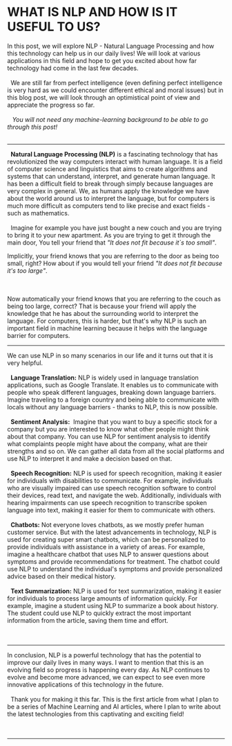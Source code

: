 # WHAT IS NLP AND HOW IS IT USEFUL TO US?

In this post, we will explore NLP - Natural Language Processing and how this technology can help us in our daily lives!
We will look at various applications in this field and hope to get you excited about how far technology had come in the last few decades.
\
&nbsp;
\
&nbsp;
We are still far from perfect intelligence (even defining perfect intelligence is very hard as we could encounter different ethical and moral issues) but in this blog post, we will look through an optimistical point of view and appreciate the progress so far.
\
&nbsp;
\
&nbsp; 
_You will not need any machine-learning background to be able to go through this post!_
\
&nbsp;

---

&nbsp;
**Natural Language Processing (NLP)** is a fascinating technology that has revolutionized the way computers interact with human language. It is a field of computer science and linguistics that aims to create algorithms and systems that can understand, interpret, and generate human language. It has been a difficult field to break through simply because languages are very complex in general. We, as humans apply the knowledge we have about the world around us to interpret the language, but for computers is much more difficult as computers tend to like precise and exact fields - such as mathematics.
\
&nbsp;
\
&nbsp;
Imagine for example you have just bought a new couch and you are trying to bring it to your new apartment. As you are trying to get it through the main door, You tell your friend that _"It does not fit because it`s too small"_.

Implicitly, your friend knows that you are referring to the door as being too small, right?
How about if you would tell your friend _"It does not fit because it's too large"_.
\
&nbsp;
\
&nbsp;

Now automatically your friend knows that you are referring to the couch as being too large, correct? That is because your friend will apply the knowledge that he has about the surrounding world to interpret the language. For computers, this is harder, but that's why NLP is such an important field in machine learning because it helps with the language barrier for computers.

---

We can use NLP in so many scenarios in our life and it turns out that it is very helpful. 
\
&nbsp;
\
&nbsp;
**Language Translation:**
NLP is widely used in language translation applications, such as Google Translate. It enables us to communicate with people who speak different languages, breaking down language barriers. Imagine traveling to a foreign country and being able to communicate with locals without any language barriers - thanks to NLP, this is now possible.
\
&nbsp;
\
&nbsp;
**Sentiment Analysis:** 
Imagine that you want to buy a specific stock for a company but you are interested to know what other people might think about that company. You can use NLP for sentiment analysis to identify what complaints people might have about the company, what are their strengths and so on. We can gather all data from all the social platforms and use NLP to interpret it and make a decision based on that.
\
&nbsp;
\
&nbsp;
**Speech Recognition:**
NLP is used for speech recognition, making it easier for individuals with disabilities to communicate. For example, individuals who are visually impaired can use speech recognition software to control their devices, read text, and navigate the web. Additionally, individuals with hearing impairments can use speech recognition to transcribe spoken language into text, making it easier for them to communicate with others.
\
&nbsp;
\
&nbsp;
**Chatbots:**
Not everyone loves chatbots, as we mostly prefer human customer service. But with the latest advancements in technology, NLP is used for creating super smart chatbots, which can be personalized to provide individuals with assistance in a variety of areas. For example, imagine a healthcare chatbot that uses NLP to answer questions about symptoms and provide recommendations for treatment. The chatbot could use NLP to understand the individual's symptoms and provide personalized advice based on their medical history.
\
&nbsp;
\
&nbsp;
**Text Summarization:**
NLP is used for text summarization, making it easier for individuals to process large amounts of information quickly. For example, imagine a student using NLP to summarize a book about history. The student could use NLP to quickly extract the most important information from the article, saving them time and effort.
\
&nbsp;
\
&nbsp;

---

In conclusion, NLP is a powerful technology that has the potential to improve our daily lives in many ways. I want to mention that this is an evolving field so progress is happening every day. As NLP continues to evolve and become more advanced, we can expect to see even more innovative applications of this technology in the future.
\
&nbsp;
\
&nbsp;
Thank you for making it this far. This is the first article from what I plan to be a series of Machine Learning and AI articles, where I plan to write about the latest technologies from this captivating and exciting field!
\
&nbsp;
\
&nbsp;

---
